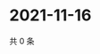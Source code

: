 # 2021-11-16

共 0 条

<!-- BEGIN WEIBO -->
<!-- 最后更新时间 Tue Nov 16 2021 21:18:29 GMT+0800 (China Standard Time) -->

<!-- END WEIBO -->
